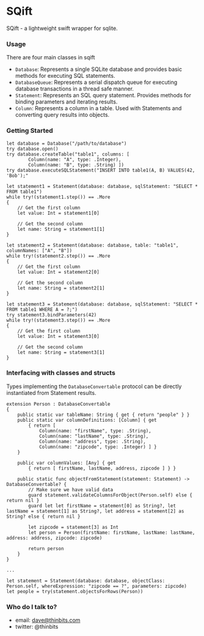 # SQift

SQift - a lightweight swift wrapper for sqlite.

### Usage ###

There are four main classes in sqift

* `Database`: Represents a single SQLite database and provides basic methods for executing SQL statements.
* `DatabaseQueue`: Represents a serial dispatch queue for executing database transactions in a thread safe manner.
* `Statement`: Represents an SQL query statement. Provides methods for binding parameters and iterating results.
* `Column`: Represents a column in a table. Used with Statements and converting query results into objects.

### Getting Started ###

```
let database = Database("/path/to/database")
try database.open()
try database.createTable("table1", columns: [ 
		Column(name: "A", type: .Integer), 
		Column(name: "B", type: .String) ])
try database.executeSQLStatement("INSERT INTO table1(A, B) VALUES(42, 'Bob');"

let statement1 = Statement(database: database, sqlStatement: "SELECT * FROM table1")
while try!(statement1.step()) == .More
{
	// Get the first column
	let value: Int = statement1[0]
	
	// Get the second column
	let name: String = statement1[1]
}

let statement2 = Statement(database: database, table: "table1", columnNames: ["A", "B"])
while try!(statement2.step()) == .More
{
	// Get the first column
	let value: Int = statement2[0]
	
	// Get the second column
	let name: String = statement2[1]
}

let statement3 = Statement(database: database, sqlStatement: "SELECT * FROM table1 WHERE A = ?;")
try statement3.bindParameters(42)
while try!(statement3.step()) == .More
{
	// Get the first column
	let value: Int = statement3[0]
	
	// Get the second column
	let name: String = statement3[1]
}

```

### Interfacing with classes and structs

Types implementing the `DatabaseConvertable` protocol can be directly instantiated from Statement results.

```
extension Person : DatabaseConvertable
{
    public static var tableName: String { get { return "people" } }
    public static var columnDefinitions: [Column] { get
        { return [
            Column(name: "firstName", type: .String),
            Column(name: "lastName", type: .String),
            Column(name: "address", type: .String),
            Column(name: "zipcode", type: .Integer) ] }
    }
    
    public var columnValues: [Any] { get 
    	{ return [ firstName, lastName, address, zipcode ] } }
    
    public static func objectFromStatement(statement: Statement) -> DatabaseConvertable? {
        // Make sure we have valid data
        guard statement.validateColumnsForObject(Person.self) else { return nil }
        guard let let firstName = statement[0] as String?, let lastName = statement[1] as String?, let address = statement[2] as String? else { return nil }

        let zipcode = statement[3] as Int
        let person = Person(firstName: firstName, lastName: lastName, address: address, zipcode: zipcode)
        
        return person
    }
}

...

let statement = Statement(database: database, objectClass: Person.self, whereExpression: "zipcode == ?", parameters: zipcode)
let people = try(statement.objectsForRows(Person))

```


### Who do I talk to? ###

* email: dave@thinbits.com
* twitter: @thinbits
